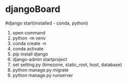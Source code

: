 # djangoBoard

#django start(installed - conda, python)
1. open command
2. python -m venv <venv name>
3. conda create -n <venv name>
4. conda activate <venv name>
5. pip install django
6. django-admin startproject <project name>
7. set setting.py (timezone, static_root, host, database)
8. python manage.py migrate
9. python manage.py runserver